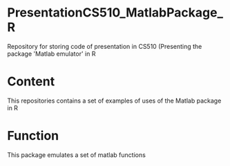 # PresentationCS510_MatlabPackage_R
Repository for storing code of presentation in CS510 (Presenting the package 'Matlab emulator' in R

# Content
This repositories contains a set of examples of uses of the Matlab package in R

# Function
This package emulates a set of matlab functions